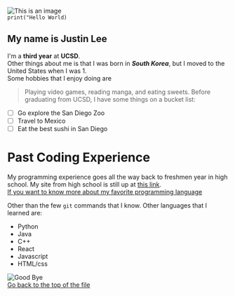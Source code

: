 ![This is an image](https://www.kindpng.com/picc/m/165-1659561_hello-png-transparent-background-hello-clipart-png-download.pnghttps://www.google.com/url?sa=i&url=https%3A%2F%2Fwww.kindpng.com%2Fimgv%2FiRwxwTT_hello-png-transparent-background-hello-clipart-png-download%2F&psig=AOvVaw2KO7Zb13wMqy21vxn1Osf_&ust=1632597296803000&source=images&cd=vfe&ved=0CAsQjRxqFwoTCLiDjYOpmPMCFQAAAAAdAAAAABAD)</br>
`print("Hello World)`
## My name is Justin Lee
I'm a **third year** at **UCSD**. </br>
Other things about me is that I was born in ***South Korea***, but I moved to the United States when I was 1.  </br>
Some hobbies that I enjoy doing are
> Playing video games, reading manga, and eating sweets.
Before graduating from UCSD, I have some things on a bucket list:
- [ ] Go explore the San Diego Zoo
- [ ] Travel to Mexico
- [ ] Eat the best sushi in San Diego
# Past Coding Experience
My programming experience goes all the way back to freshmen year in high school. My site from high school is still up at [this link](http://justl2.gitastudent.online/). </br>
[If you want to know more about my favorite programming language](README.md) </br>

Other than the few `git` commands that I know. Other languages that I learned are:
- Python
- Java
- C++
- React
- Javascript
- HTML/css
  
![Good Bye](https://www.pinclipart.com/picdir/middle/548-5487878_goodbye-png-image-free-download-hand-wave-emoji.pnghttps://www.google.com/url?sa=i&url=https%3A%2F%2Fwww.pinclipart.com%2Fpindetail%2Fibhmmob_goodbye-png-image-free-download-hand-wave-emoji%2F&psig=AOvVaw3zI-ZfEP-QIiFcX1p6lwUP&ust=1632602746231000&source=images&cd=vfe&ved=0CAsQjRxqFwoTCKj4nam9mPMCFQAAAAAdAAAAABAD) </br>
[Go back to the top of the file](#my-name-is-justin-lee)